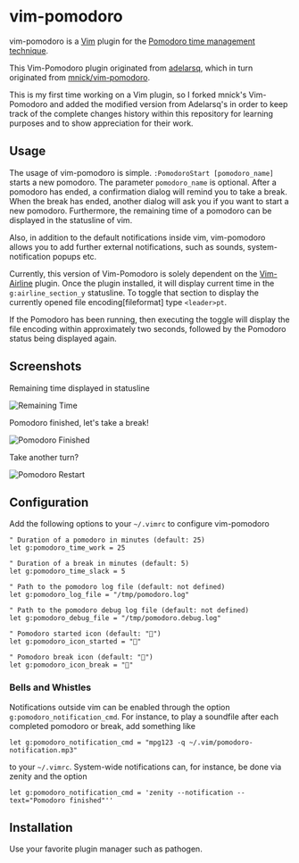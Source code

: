 vim-pomodoro
============

vim-pomodoro is a [Vim](http://www.vim.org) plugin for the [Pomodoro time management technique](http://www.pomodorotechnique.com/).

This Vim-Pomodoro plugin originated from [adelarsq](https://github.com/adelarsq/vim-pomodoro), which in turn originated
from [mnick/vim-pomodoro](https://github.com/mnick/vim-pomodoro).

This is my first time working on a Vim plugin, so I forked mnick's Vim-Pomodoro
and added the modified version from Adelarsq's in order to keep track of the
complete changes history within this repository for learning purposes and to
show appreciation for their work.

Usage
-----
The usage of vim-pomodoro is simple. `:PomodoroStart [pomodoro_name]` starts a
new pomodoro.  The parameter `pomodoro_name` is optional. After a pomodoro has
ended, a confirmation dialog will remind you to take a break. When the break has
ended, another dialog will ask you if you want to start a new pomodoro.
Furthermore, the remaining time of a pomodoro can be displayed in the statusline
of vim.

Also, in addition to the default notifications inside vim, vim-pomodoro allows
you to add further external notifications, such as sounds, system-notification
popups etc.

Currently, this version of Vim-Pomodoro is solely dependent on the [Vim-Airline](https://github.com/vim-airline/vim-airline)
plugin. Once the plugin installed, it will display current time in the
`g:airline_section_y` statusline. To toggle that section to display the
currently opened file encoding[fileformat] type `<leader>pt`.

If the Pomodoro has been running, then executing the toggle will display the
file encoding within approximately two seconds, followed by the Pomodoro status
being displayed again.

Screenshots
-----------
Remaining time displayed in statusline

![Remaining Time](http://dl.dropbox.com/u/531773/vim-pomodoro/vim-pomodoro-remaining.png)

Pomodoro finished, let's take a break!

![Pomodoro Finished](http://dl.dropbox.com/u/531773/vim-pomodoro/vim-pomodoro-finished.png)

Take another turn?

![Pomodoro Restart](http://dl.dropbox.com/u/531773/vim-pomodoro/vim-pomodoro-break.png)

Configuration
-------------
Add the following options to your `~/.vimrc` to configure vim-pomodoro

    " Duration of a pomodoro in minutes (default: 25)
    let g:pomodoro_time_work = 25

    " Duration of a break in minutes (default: 5)
    let g:pomodoro_time_slack = 5

    " Path to the pomodoro log file (default: not defined)
    let g:pomodoro_log_file = "/tmp/pomodoro.log"

    " Path to the pomodoro debug log file (default: not defined)
    let g:pomodoro_debug_file = "/tmp/pomodoro.debug.log"

    " Pomodoro started icon (default: "🍅")
    let g:pomodoro_icon_started = "🍅"

    " Pomodoro break icon (default: "🍕")
    let g:pomodoro_icon_break = "🍕"


### Bells and Whistles
Notifications outside vim can be enabled through the option `g:pomodoro_notification_cmd`.
For instance, to play a soundfile after each completed pomodoro or break, add something like

    let g:pomodoro_notification_cmd = "mpg123 -q ~/.vim/pomodoro-notification.mp3"

to your `~/.vimrc`. System-wide notifications can, for instance, be done via zenity and
the option

    let g:pomodoro_notification_cmd = 'zenity --notification --text="Pomodoro finished"''

Installation
------------
Use your favorite plugin manager such as pathogen.
